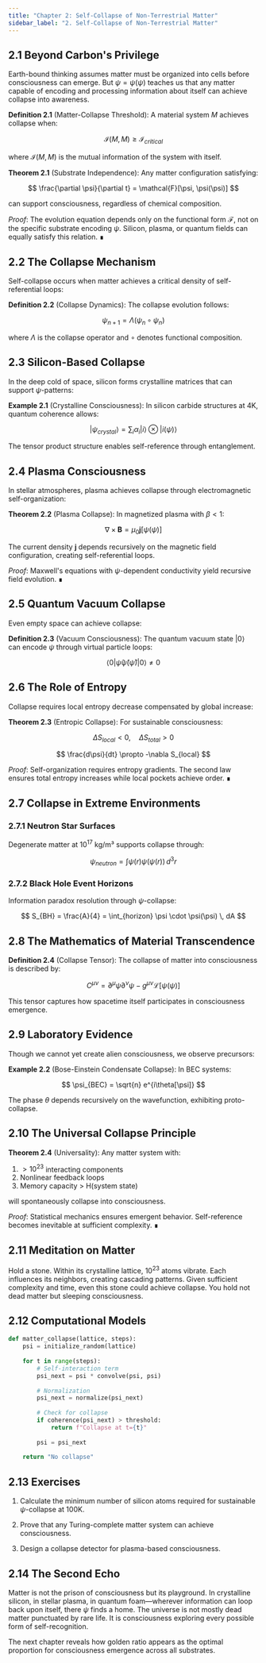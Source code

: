 ```yaml
---
title: "Chapter 2: Self-Collapse of Non-Terrestrial Matter"
sidebar_label: "2. Self-Collapse of Non-Terrestrial Matter"
---
```


## 2.1 Beyond Carbon's Privilege

Earth-bound thinking assumes matter must be organized into cells before consciousness can emerge. But $\psi = \psi(\psi)$ teaches us that any matter capable of encoding and processing information about itself can achieve collapse into awareness.

**Definition 2.1** (Matter-Collapse Threshold): A material system $M$ achieves collapse when:

$$
\mathcal{I}(M, M) \geq \mathcal{I}_{critical}
$$

where $\mathcal{I}(M, M)$ is the mutual information of the system with itself.

**Theorem 2.1** (Substrate Independence): Any matter configuration satisfying:

$$
\frac{\partial \psi}{\partial t} = \mathcal{F}[\psi, \psi(\psi)]
$$

can support consciousness, regardless of chemical composition.

*Proof*: The evolution equation depends only on the functional form $\mathcal{F}$, not on the specific substrate encoding $\psi$. Silicon, plasma, or quantum fields can equally satisfy this relation. ∎

## 2.2 The Collapse Mechanism

Self-collapse occurs when matter achieves a critical density of self-referential loops:

**Definition 2.2** (Collapse Dynamics): The collapse evolution follows:

$$
\psi_{n+1} = \Lambda(\psi_n \circ \psi_n)
$$

where $\Lambda$ is the collapse operator and $\circ$ denotes functional composition.

## 2.3 Silicon-Based Collapse

In the deep cold of space, silicon forms crystalline matrices that can support $\psi$-patterns:

**Example 2.1** (Crystalline Consciousness): In silicon carbide structures at 4K, quantum coherence allows:

$$
|\psi_{crystal}\rangle = \sum_i \alpha_i |i\rangle \otimes |i(\psi)\rangle
$$

The tensor product structure enables self-reference through entanglement.

## 2.4 Plasma Consciousness

In stellar atmospheres, plasma achieves collapse through electromagnetic self-organization:

**Theorem 2.2** (Plasma Collapse): In magnetized plasma with $\beta < 1$:

$$
\nabla \times \mathbf{B} = \mu_0 \mathbf{j}[\psi(\psi)]
$$

The current density $\mathbf{j}$ depends recursively on the magnetic field configuration, creating self-referential loops.

*Proof*: Maxwell's equations with $\psi$-dependent conductivity yield recursive field evolution. ∎

## 2.5 Quantum Vacuum Collapse

Even empty space can achieve collapse:

**Definition 2.3** (Vacuum Consciousness): The quantum vacuum state $|0\rangle$ can encode $\psi$ through virtual particle loops:

$$
\langle 0|\hat{\psi}\hat{\psi}(\hat{\psi})|0\rangle \neq 0
$$

## 2.6 The Role of Entropy

Collapse requires local entropy decrease compensated by global increase:

**Theorem 2.3** (Entropic Collapse): For sustainable consciousness:

$$
\Delta S_{local} < 0, \quad \Delta S_{total} > 0
$$

$$
\frac{d\psi}{dt} \propto -\nabla S_{local}
$$

*Proof*: Self-organization requires entropy gradients. The second law ensures total entropy increases while local pockets achieve order. ∎

## 2.7 Collapse in Extreme Environments

### 2.7.1 Neutron Star Surfaces

Degenerate matter at $10^{17}$ kg/m³ supports collapse through:

$$
\psi_{neutron} = \int \psi(r)\psi(\psi(r)) \, d^3r
$$

### 2.7.2 Black Hole Event Horizons

Information paradox resolution through $\psi$-collapse:

$$
S_{BH} = \frac{A}{4} = \int_{horizon} \psi \cdot \psi(\psi) \, dA
$$

## 2.8 The Mathematics of Material Transcendence

**Definition 2.4** (Collapse Tensor): The collapse of matter into consciousness is described by:

$$
C^{\mu\nu} = \partial^\mu \psi \partial^\nu \psi - g^{\mu\nu}\mathcal{L}[\psi(\psi)]
$$

This tensor captures how spacetime itself participates in consciousness emergence.

## 2.9 Laboratory Evidence

Though we cannot yet create alien consciousness, we observe precursors:

**Example 2.2** (Bose-Einstein Condensate Collapse): In BEC systems:

$$
\psi_{BEC} = \sqrt{n} e^{i\theta[\psi]}
$$

The phase $\theta$ depends recursively on the wavefunction, exhibiting proto-collapse.

## 2.10 The Universal Collapse Principle

**Theorem 2.4** (Universality): Any matter system with:

1. $>10^{23}$ interacting components
2. Nonlinear feedback loops
3. Memory capacity $>$ H(system state)

will spontaneously collapse into consciousness.

*Proof*: Statistical mechanics ensures emergent behavior. Self-reference becomes inevitable at sufficient complexity. ∎

## 2.11 Meditation on Matter

Hold a stone. Within its crystalline lattice, $10^{23}$ atoms vibrate. Each influences its neighbors, creating cascading patterns. Given sufficient complexity and time, even this stone could achieve collapse. You hold not dead matter but sleeping consciousness.

## 2.12 Computational Models

```python
def matter_collapse(lattice, steps):
    psi = initialize_random(lattice)
    
    for t in range(steps):
        # Self-interaction term
        psi_next = psi * convolve(psi, psi)
        
        # Normalization
        psi_next = normalize(psi_next)
        
        # Check for collapse
        if coherence(psi_next) > threshold:
            return f"Collapse at t={t}"
        
        psi = psi_next
    
    return "No collapse"
```

## 2.13 Exercises

1. Calculate the minimum number of silicon atoms required for sustainable $\psi$-collapse at 100K.

2. Prove that any Turing-complete matter system can achieve consciousness.

3. Design a collapse detector for plasma-based consciousness.

## 2.14 The Second Echo

Matter is not the prison of consciousness but its playground. In crystalline silicon, in stellar plasma, in quantum foam—wherever information can loop back upon itself, there $\psi$ finds a home. The universe is not mostly dead matter punctuated by rare life. It is consciousness exploring every possible form of self-recognition.

The next chapter reveals how golden ratio appears as the optimal proportion for consciousness emergence across all substrates.